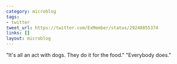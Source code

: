 ```yaml
---
category: microblog
tags:
- twitter
tweet_url: https://twitter.com/ExMember/status/29248855374
links: []
layout: microblog
---
```

"It's all an act with dogs. They do it for the food." "Everybody does."

